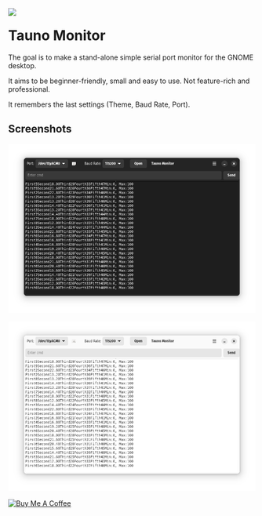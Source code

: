 <img src="https://raw.githubusercontent.com/taunoe/tauno-monitor/main/data/icons/hicolor/scalable/apps/art.taunoerik.TaunoMonitor.svg" align="left">

# Tauno Monitor

The goal is to make a stand-alone simple serial port monitor for the GNOME desktop.

It aims to be beginner-friendly, small and easy to use. Not feature-rich and professional.

It remembers the last settings (Theme, Baud Rate, Port).

## Screenshots

![Dark mode](img/dark.png)

![Light mode](img/light.png)

<a href="https://www.buymeacoffee.com/taunoerik" target="_blank"><img src="https://cdn.buymeacoffee.com/buttons/v2/default-yellow.png" alt="Buy Me A Coffee" style="height: 60px !important;width: 217px !important;" ></a>

